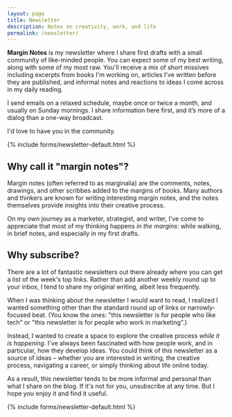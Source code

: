 ```yaml
---
layout: page
title: Newsletter
description: Notes on creativity, work, and life
permalink: /newsletter/
---
```


**Margin Notes** is my newsletter where I share first drafts with a small community of like-minded people. You can expect some of my best writing, along with some of my most raw. You'll receive a mix of short missives including excerpts from books I'm working on, articles I've written before they are published, and informal notes and reactions to ideas I come across in my daily reading.

I send emails on a relaxed schedule, maybe once or twice a month, and usually on Sunday mornings. I share information here first, and it’s more of a dialog than a one-way broadcast. 

I'd love to have you in the community.

{% include forms/newsletter-default.html %}

## Why call it "margin notes"?

Margin notes (often referred to as marginalia) are the comments, notes, drawings, and other scribbes added to the margins of books. Many authors and thinkers are known for writing interesting margin notes, and the notes themselves provide insights into their creative process.

On my own journey as a marketer, strategist, and writer, I've come to appreciate that most of my thinking happens _in the margins_: while walking, in brief notes, and especially in my first drafts.

## Why subscribe?

There are a lot of fantastic newsletters out there already where you can get a list of the week's top links. Rather than add another weekly round up to your inbox, I tend to share my original writing, albeit less frequently. 

When I was thinking about the newsletter I would want to read, I realized I wanted something other than the standard round up of links or narrowly-focused beat. (You know the ones: "this newsletter is for people who like tech" or "this newsletter is for people who work in marketing".)

Instead, I wanted to create a space to explore the creative process _while it is happening_. I've always been fascinated with how people work, and in particular, how they develop ideas. You could think of this newsletter as a source of ideas – whether you are interested in writing, the creative process, navigating a career, or simply thinking about life online today.

As a result, this newsletter tends to be more informal and personal than what I share on the blog. If it's not for you, unsubscribe at any time. But I hope you enjoy it and find it useful.

{% include forms/newsletter-default.html %}